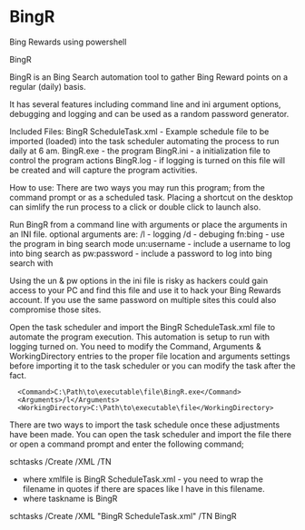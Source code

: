 # BingR
Bing Rewards using powershell

BingR

BingR is an Bing Search automation tool to gather Bing Reward points on a regular (daily) basis.

It has several features including command line and ini argument options, debugging and logging and can be used as a random password generator.

Included Files:
BingR ScheduleTask.xml - Example schedule file to be imported (loaded) into the task scheduler automating the process to run daily at 6 am.
BingR.exe - the program
BingR.ini - a initialization file to control the program actions
BingR.log - if logging is turned on this file will be created and will capture the program activities.

How to use:
There are two ways you may run this program; from the command prompt or as a scheduled task.  Placing a shortcut on the desktop can simlify the run process to a click or double click to launch also.

Run BingR from a command line with arguments or place the arguments in an INI file.
optional arguments are:
/l - logging
/d - debuging
fn:bing - use the program in bing search mode
un:username - include a username to log into bing search as
pw:password - include a password to log into bing search with

Using the un & pw options in the ini file is risky as hackers could gain access to your PC and find this file and use it to hack your Bing Rewards account.  If you use the same password on multiple sites this could also compromise those sites.


Open the task scheduler and import the BingR ScheduleTask.xml file to automate the program execution.  This automation is setup to run with logging turned on.  You need to modify the Command, Arguments & WorkingDirectory entries to the proper file location and arguments settings before importing it to the task scheduler or you can modify the task after the fact.

      <Command>C:\Path\to\executable\file\BingR.exe</Command>
      <Arguments>/l</Arguments>
      <WorkingDirectory>C:\Path\to\executable\file</WorkingDirectory>

There are two ways to import the task schedule once these adjustments have been made.  You can open the task scheduler and import the file there or open a command prompt and enter the following command;

schtasks /Create /XML <xmlfile> /TN <taskname>
 - where xmlfile is BingR ScheduleTask.xml - you need to wrap the filename in quotes if there are spaces like I have in this filename.
 - where taskname is BingR

schtasks /Create /XML "BingR ScheduleTask.xml" /TN BingR


